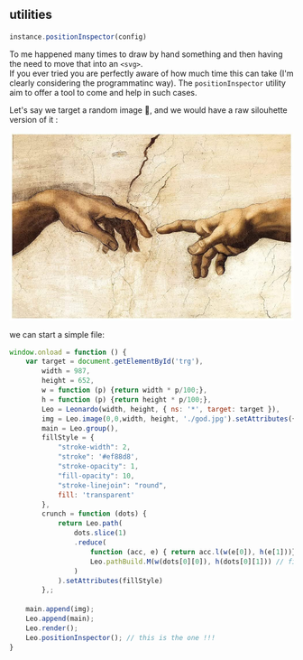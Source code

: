 ## utilities  

``` js 
instance.positionInspector(config)
```

To me happened many times to draw by hand something and then having the need to move that into an `<svg>`.  
If you ever tried you are perfectly aware of how much time this can take (I'm clearly considering the programmatinc way). The `positionInspector` utility aim to offer a tool to come and help in such cases.

Let's say we target a random image 🥰, and we would have a raw silouhette version of it : 

![image](media/god.jpg)

we can start a simple file: 
```js
window.onload = function () {
    var target = document.getElementById('trg'),
        width = 987,
        height = 652,
        w = function (p) {return width * p/100;},
        h = function (p) {return height * p/100;},
        Leo = Leonardo(width, height, { ns: '*', target: target }),
        img = Leo.image(0,0,width, height, './god.jpg').setAttributes({opacity: 0.6}),
        main = Leo.group(),
        fillStyle = {
			"stroke-width": 2,
			"stroke": '#ef88d8',
			"stroke-opacity": 1,
			"fill-opacity": 10,
			"stroke-linejoin": "round",
			fill: 'transparent'
		},
        crunch = function (dots) {
            return Leo.path(
                dots.slice(1)
                .reduce(
                    function (acc, e) { return acc.l(w(e[0]), h(e[1]))}, //then (l) lines
                    Leo.pathBuild.M(w(dots[0][0]), h(dots[0][1])) // first (M) absolute
                )
            ).setAttributes(fillStyle)
        },;
    
    main.append(img);
    Leo.append(main);
    Leo.render();
    Leo.positionInspector(); // this is the one !!!
}
```
